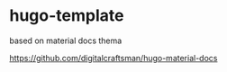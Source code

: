 # hugo-template
based on material docs thema

https://github.com/digitalcraftsman/hugo-material-docs
